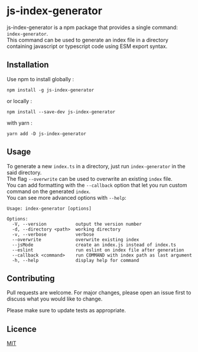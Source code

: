 # js-index-generator

js-index-generator is a npm package that provides a single command: `index-generator`.  
This command can be used to generate an index file in a directory containing javascript or typescript code using ESM export syntax.

## Installation

Use npm to install globally :
```
npm install -g js-index-generator
```
or locally :
```
npm install --save-dev js-index-generator
```
with yarn :
```
yarn add -D js-index-generator
```

## Usage

To generate a new `index.ts` in a directory, just run `index-generator` in the said directory.  
The flag `--overwrite` can be used to overwrite an existing `index` file.  
You can add formatting with the `--callback` option that let you run custom command on the generated `index`.  
You can see more advanced options with `--help`:
```
Usage: index-generator [options]

Options:
  -V, --version           output the version number
  -d, --directory <path>  working directory
  -v, --verbose           verbose
  --overwrite             overwrite existing index
  --jsMode                create an index.js instead of index.ts
  --eslint                run eslint on index file after generation
  --callback <command>    run COMMAND with index path as last argument
  -h, --help              display help for command
```

## Contributing
Pull requests are welcome. For major changes, please open an issue first to discuss what you would like to change.

Please make sure to update tests as appropriate.
## Licence

[MIT](https://choosealicense.com/licenses/mit/)
